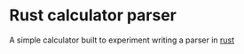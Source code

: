 # Rust calculator parser
A simple calculator built to experiment writing a parser in [rust](rust-lang.org)
